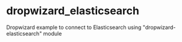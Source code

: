 # dropwizard_elasticsearch

Dropwizard example to connect to Elasticsearch using "dropwizard-elasticsearch" module
